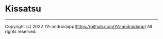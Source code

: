 # Kissatsu

---

Copyright (c) 2022 YA-androidapp(https://github.com/YA-androidapp) All rights reserved.
